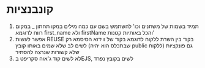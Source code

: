﻿קונבנציות
===========
1. תמיד בשמות של משתנים וכו' להשתמש בשם עם כמה מילים במקו תחתון _ במקום רווח לדוגמא first_name ולא firstName והכל באותיות קטנות'
2. אפשר לעשות REUSE בקוד בין השרת ללקוח לדוגמא בקוד של ווידוא הסיסמא רק לשים לב שלא שמים באותו קובץ (שבתכלס הוא יהיה public ללקוח) גם פונקציות שלא קשורות שנרצה להסתיר
3. לא לשים קוד ג'אוה סקריפט בEJS, לשים בקובץ נפרד